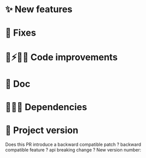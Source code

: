 # :sparkles: New features

# :bug: Fixes

# :art::zap::technologist: Code improvements

# :memo: Doc

# :pushpin::heavy_plus_sign::heavy_minus_sign: Dependencies

# :bookmark: Project version
Does this PR introduce a backward compatible patch ? backward compatible feature ? api breaking change ?
New version number: 